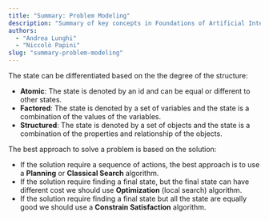 ```yaml
---
title: "Summary: Problem Modeling"
description: "Summary of key concepts in Foundations of Artificial Intelligence and problem modeling approaches"
authors:
  - "Andrea Lunghi"
  - "Niccolò Papini"
slug: "summary-problem-modeling"
---
```


The state can be differentiated based on the the degree of the structure:

- **Atomic**: The state is denoted by an id and can be equal or different to other states.
- **Factored**: The state is denoted by a set of variables and the state is a combination of the values of the variables.
- **Structured**: The state is denoted by a set of objects and the state is a combination of the properties and relationship of the objects.

The best approach to solve a problem is based on the solution:

- If the solution require a sequence of actions, the best approach is to use a **Planning** or **Classical Search** algorithm.
- If the solution require finding a final state, but the final state can have different cost we should use **Optimization** (local search) algorithm.
- If the solution require finding a final state but all the state are equally good we should use a **Constrain Satisfaction** algorithm.
